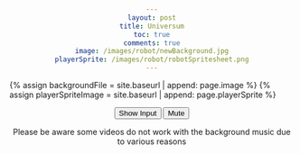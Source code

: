 ```yaml
---
layout: post
title: Universum
toc: true
comments: true
image: /images/robot/newBackground.jpg
playerSprite: /images/robot/robotSpritesheet.png
---
```


<!-- Liquid code, run by Jekyll, used to define the location of assets -->
{% assign backgroundFile = site.baseurl | append: page.image %}
{% assign playerSpriteImage = site.baseurl | append: page.playerSprite %}

<!--Styling for Canvas-->
<style>
    #background {
        border: 3px solid white; /* Add a white border with 10px width */
    }
</style>

<!--Connects audio id to actual audio file-->
<audio id="winnerSound" src="{{site.baseurl}}/assets/audio/winner.wav" preload="auto"></audio>

<script type="module">
    
    //Function for Sound
    let sound = 0;
    function playWinnerSound() {
        const winnerSound = document.getElementById("winnerSound");
        winnerSound.play();
    }

    //Import code from other files and apply it to the file
    import GameEnv from '{{site.baseurl}}/assets/js/robot/GameEnv.js';
    import { initBackground } from '{{site.baseurl}}/assets/js/robot/Background.js';
    import { initPlayer} from '{{site.baseurl}}/assets/js/robot/Player.js';
    import { initEnemy} from '{{site.baseurl}}/assets/js/robot/Enemy.js';
    import { endGame, gamePaused } from '{{site.baseurl}}/assets/js/robot/GameOver.js';
    import {getScore, score} from '{{site.baseurl}}/assets/js/robot/Score.js';

    // Prepare Background Image
    const backgroundImg = new Image();
    backgroundImg.src = '{{backgroundFile}}';  // Jekyll/Liquid puts the filename here

    // Prepare HTML with Background Canvas
    const backgroundCanvas = document.createElement("canvas");
    backgroundCanvas.id = "background";
    document.body.appendChild(backgroundCanvas);

    // Prepare Player Image
    const playerImg = new Image();
    playerImg.src = "{{playerSpriteImage}}";

    // Prepare HTML with Player Canvas
    const playerCanvas = document.createElement("canvas");
    playerCanvas.id = "characters";
    document.body.appendChild(playerCanvas);

    // Prepare Enemy Image
    const enemyImg = new Image();
    enemyImg.src = "{{playerSpriteImage}}";

    // Prepare HTML with Enemy Canvas
    const enemyCanvas = document.createElement("canvas");
    enemyCanvas.id = "enemies";
    document.body.appendChild(enemyCanvas);
    
    // Setup Globals
    GameEnv.gameSpeed = 4; //Controls game speed (player, background, enemies)
    GameEnv.controls = document.getElementById("controls");

    //Applies background functionality and updates game animation
    backgroundImg.onload = function () {
        // Background object(s)
        const backgroundSpeedRatio = 0.2 //Controls speed of background
        var backgroundObj = initBackground(backgroundCanvas, backgroundImg, backgroundSpeedRatio); //Sets up background properties

        // Character object(s)
        //player
        const playerSpeedRatio = 0.7 //Controls speed of player
        var playerObj = initPlayer(playerCanvas, playerImg, playerSpeedRatio); //Sets up player properties
        //enemy
        const enemySpeedRatio = 0.7 // Controls speed of enemy (unused currently)
        var enemyObj = initEnemy(enemyCanvas, enemyImg, enemySpeedRatio);

        //Checks for collision between the player & enemy
        function checkCollisions(playerObj, enemyObj) {
        if (
            playerObj.hitbox.x < enemyObj.hitbox.x + enemyObj.hitbox.width &&
            playerObj.hitbox.x + playerObj.hitbox.width > enemyObj.hitbox.x &&
            playerObj.hitbox.y < enemyObj.hitbox.y + enemyObj.hitbox.height &&
            playerObj.hitbox.y + playerObj.hitbox.height > enemyObj.hitbox.y
        ) {
            //Run endGame function
            endGame();
        }
    }

        // Game loop
        function gameLoop() {
            if (!gamePaused) {

                // Check if the score reaches 20
                if (getScore() === 20) {
                    if (!sound)
                        playWinnerSound()
                        sound = 1;
                }
                
                //Draws and updates background animation
                backgroundObj.update();
                backgroundObj.draw();
                
                //Draws and updates player animation
                playerObj.update();
                playerObj.draw();
                
                //Draws and updates enemy animation
                enemyObj.update();
                enemyObj.draw();

                //Updates Hitboxes for both the player & enemy
                playerObj.updateHitbox();
                enemyObj.updateHitbox();

                //Checks for collisions between the player and enemy
                checkCollisions(playerObj, enemyObj);

                requestAnimationFrame(gameLoop);  // cycle the game, aka recursion
            }
        }

        // Start the game
        gameLoop();
    }
</script>

<!--Centers the Button -->
<style>
    div {
        text-align: center;
    }
</style>

<!--HTML section for Buttons-->
<div>
    <!--Loads Youtube Video-->
    <div id="player"></div>
    <!--HTML for Buttons-->
    <button onclick="input()" id="swapInput">Show Input</button>
    <button onclick="mute()" id="muteButton">Mute</button>
    <div id="inputVisible" style="display:none">
        <input type="text" id="URLId" placeholder="Insert URL Here">
        <button onclick="changeLink()">Swap Song</button>
        <br><button onclick="defaultMusic()" id="defaultButton">Switch to Default 2</button>
    </div>
    <!--Warning Message-->
    <p>Please be aware some videos do not work with the background music due to various reasons</p>
</div>

<script>
    // Code for default button
    function defaultMusic() {
        const videoId = player.getVideoData().video_id;
        if (videoId === "xZhrZMervZU") {
            const videoId = "VGNcGl1zVjQ";
            player.loadVideoById(videoId);
            document.getElementById("defaultButton").innerHTML = "Switch to Default 1"
            console.log(videoId)
        }
        if (videoId !== "xZhrZMervZU") {
            const videoId = "xZhrZMervZU";
            player.loadVideoById(videoId);
            document.getElementById("defaultButton").innerHTML = "Switch to Default 2"
            console.log(videoId)
        }
    }

    // Input bar revealer
    let inputBar = true;
    function input() {
        const inputVisible = document.getElementById("inputVisible");
        if (inputBar) {
            inputVisible.style.display = "block";
            document.getElementById("swapInput").innerHTML = "Hide Input"
        } else {
            inputVisible.style.display = "none";
            document.getElementById("swapInput").innerHTML = "Show Input"
        }
        inputBar = !inputBar;
    }
    
    // Code for video swapper
    let player;
    function changeLink() {
        const inputText = document.getElementById("URLId").value;
        if (inputText.length >= 11) {
            const videoId = inputText.substring(inputText.length - 11);
            player.loadVideoById(videoId);
            document.getElementById("defaultButton").innerHTML = "Switch to Default 1"
        }
    }

    // Mute Button
    function mute() {
        if (player.isMuted()) {
            player.unMute();
            document.getElementById("muteButton").innerHTML = "Mute"
        } else {
            player.mute();
            document.getElementById("muteButton").innerHTML = "Unmute"
        }
        isMuted = !isMuted;
    }

// Load the YouTube IFrame API asynchronously
const tag = document.createElement('script');
tag.src = 'https://www.youtube.com/iframe_api';
const firstScriptTag = document.getElementsByTagName('script')[0];
firstScriptTag.parentNode.insertBefore(tag, firstScriptTag);


// This function creates an <iframe> (and YouTube player) after the API code downloads.
function onYouTubeIframeAPIReady() {

    //Assigns x a random variable
    let x = Math.random();

    //If Audio is less than 0.5 assign the first link, if not, assign the second link
    let audio = (x < 0.5) ? 'xZhrZMervZU' : 'VGNcGl1zVjQ';
    if (audio === "VGNcGl1zVjQ") {
        document.getElementById("defaultButton").innerHTML = "Switch to Defailt 1"
    }

    //Properties for Youtube Player
    player = new YT.Player('player', {
        height: '0',
        width: '0',
        videoId: audio, // Randomized video ID
        playerVars: {
            'autoplay': 1, //Automatically Plays Video
            'loop': 1 //Loops Audio
        },
    });
}

    //Further Documentation on Youtube API
    //https://developers.google.com/youtube/iframe_api_reference#Playback_controls
    //https://developers.google.com/youtube/player_parameters
</script>